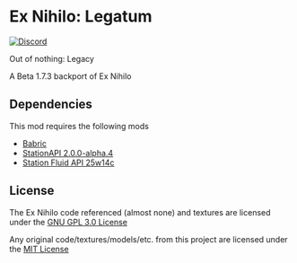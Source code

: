 # Ex Nihilo: Legatum

[![Discord](https://img.shields.io/badge/Discord-%235865F2.svg?style=for-the-badge&logo=discord&logoColor=white)](https://discord.gg/aY2WFGPBBB)

Out of nothing: Legacy

A Beta 1.7.3 backport of Ex Nihilo

## Dependencies
This mod requires the following mods

- [Babric](https://github.com/babric/prism-instance)
- [StationAPI 2.0.0-alpha.4](https://github.com/ModificationStation/StationAPI/releases/tag/2.0.0-alpha.4)
- [Station Fluid API 25w14c](https://github.com/AITYunivers/Station-Fluid-API)

## License
The Ex Nihilo code referenced (almost none) and textures are licensed under the [GNU GPL 3.0 License](https://www.gnu.org/licenses/gpl-3.0.html)

Any original code/textures/models/etc. from this project are licensed under the [MIT License](https://tldrlegal.com/license/mit-license)
